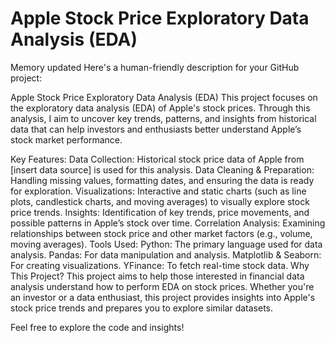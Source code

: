 # Apple Stock Price Exploratory Data Analysis (EDA)


Memory updated
Here's a human-friendly description for your GitHub project:

Apple Stock Price Exploratory Data Analysis (EDA)
This project focuses on the exploratory data analysis (EDA) of Apple's stock prices. Through this analysis, I aim to uncover key trends, patterns, and insights from historical data that can help investors and enthusiasts better understand Apple’s stock market performance.

Key Features:
Data Collection: Historical stock price data of Apple from [insert data source] is used for this analysis.
Data Cleaning & Preparation: Handling missing values, formatting dates, and ensuring the data is ready for exploration.
Visualizations: Interactive and static charts (such as line plots, candlestick charts, and moving averages) to visually explore stock price trends.
Insights: Identification of key trends, price movements, and possible patterns in Apple’s stock over time.
Correlation Analysis: Examining relationships between stock price and other market factors (e.g., volume, moving averages).
Tools Used:
Python: The primary language used for data analysis.
Pandas: For data manipulation and analysis.
Matplotlib & Seaborn: For creating visualizations.
YFinance: To fetch real-time stock data.
Why This Project?
This project aims to help those interested in financial data analysis understand how to perform EDA on stock prices. Whether you're an investor or a data enthusiast, this project provides insights into Apple's stock price trends and prepares you to explore similar datasets.

Feel free to explore the code and insights!
